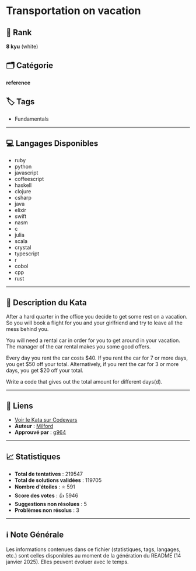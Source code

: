 # Transportation on vacation

## 🏅 Rank
**8 kyu** (white)

## 🗂️ Catégorie
**reference**

## 🏷️ Tags
- Fundamentals

---

## 💻 Langages Disponibles
- ruby
- python
- javascript
- coffeescript
- haskell
- clojure
- csharp
- java
- elixir
- swift
- nasm
- c
- julia
- scala
- crystal
- typescript
- r
- cobol
- cpp
- rust

---

## 📜 Description du Kata

After a hard quarter in the office you decide to get some rest on a vacation. So you will book a flight for you and your girlfriend and try to leave all the mess behind you.

You will need a rental car in order for you to get around in your vacation. The manager of the car rental makes you some good offers.

Every day you rent the car costs $40. If you rent the car for 7 or more days, you get $50 off your total. Alternatively, if you rent the car for 3 or more days, you get $20 off your total.

Write a code that gives out the total amount for different days(d).


---

## 🔗 Liens
- [Voir le Kata sur Codewars](https://www.codewars.com/kata/568d0dd208ee69389d000016)
- **Auteur** : [Milford](https://www.codewars.com/users/Milford)
- **Approuvé par** : [g964](https://www.codewars.com/users/g964)

---

## 📈 Statistiques
- **Total de tentatives** : 219547
- **Total de solutions validées** : 119705
- **Nombre d'étoiles** : ⭐ 591
- **Score des votes** : 👍 5946
- **Suggestions non résolues** : 5
- **Problèmes non résolus** : 3

---

## ℹ️ Note Générale
Les informations contenues dans ce fichier (statistiques, tags, langages, etc.) sont celles disponibles au moment de la génération du README (14 janvier 2025). Elles peuvent évoluer avec le temps.
